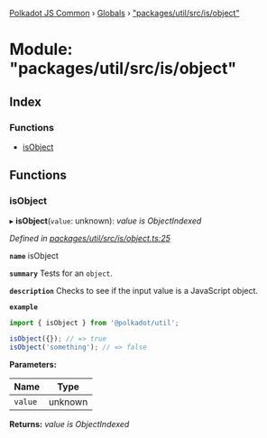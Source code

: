 [Polkadot JS Common](../README.md) › [Globals](../globals.md) › ["packages/util/src/is/object"](_packages_util_src_is_object_.md)

# Module: "packages/util/src/is/object"

## Index

### Functions

* [isObject](_packages_util_src_is_object_.md#isobject)

## Functions

###  isObject

▸ **isObject**(`value`: unknown): *value is ObjectIndexed*

*Defined in [packages/util/src/is/object.ts:25](https://github.com/polkadot-js/common/blob/08de8ce2/packages/util/src/is/object.ts#L25)*

**`name`** isObject

**`summary`** Tests for an `object`.

**`description`** 
Checks to see if the input value is a JavaScript object.

**`example`** 
<BR>

```javascript
import { isObject } from '@polkadot/util';

isObject({}); // => true
isObject('something'); // => false
```

**Parameters:**

Name | Type |
------ | ------ |
`value` | unknown |

**Returns:** *value is ObjectIndexed*
